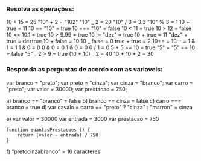 ### Resolva as operações:

10 + 15 = 25
"10" + 2 = "102"
"10" _ 2 = 20
"10" / 3 = 3.3
"10" % 3 = 1
10 + true = 11
10 == "10" = true
10 === "10" = false
10 < 11 = true
10 > 12 = false
10 <= 10.1 = true
10 > 9.99 = true
10 != "dez" = true
10 + true = 11
"dez" + true = deztrue
10 + false = 10
10 _ false = 0
true + true = 2
10++ =
10-- =
1 & 1 = 1
1 & 0 = 0
0 & 0 = 0
1 & 0 = 0
0 / 1 = 0
5 + 5 == 10 = true
"5" + "5" == 10 = false
"5" _ 2 > 9 = true
(10 + 10) _ 2 = 40
10 + 10 \* 2 = 30

### Responda as perguntas de acordo com as variaveis:

var branco = "preto";
var preto = "cinza";
var cinza = "branco";
var carro = "preto";
var valor = 30000;
var prestacao = 750;

a) branco == "branco" = false
b) branco == cinza = false
c) carro === branco = true
d) var cavalo = carro == "preto" ? "cinza" : "marron" = cinza

e) var valor = 30000
var entrada = 3000
var prestacao = 750

    function quantasPrestacoes () {
        return (valor - entrada) / 750
    }

f) "pretocinzabranco" = 16 caracteres
